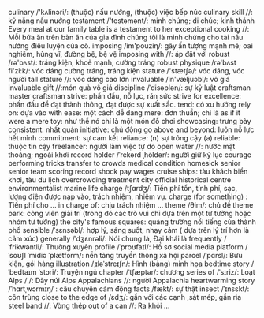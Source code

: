 culinary /'kʌlinəri/: (thuộc) nấu nướng, (thuộc) việc bếp núc
culinary skill //: kỹ năng nấu nướng
testament /'testəmənt/: minh chứng; di chúc; kinh thánh
Every meal at our family table is a testament to her exceptional cooking //: Mỗi bữa ăn trên bàn ăn của gia đình chúng tôi là minh chứng cho tài nấu nướng điêu luyện của cô.
imposing /im'pouziɳ/: gây ấn tượng mạnh mẽ; oai nghiêm, hùng vĩ, đường bệ, bệ vệ
imposing with //: áp đặt với
robust /rə'bʌst/: tráng kiện, khoẻ mạnh, cường tráng
robust physique /rə'bʌst fi'zi:k/: vóc dáng cường tráng, tráng kiện
stature /'stætʃə/: vóc dáng, vóc người
tall stature //: vóc dáng cao lớn
invaluable /in'væljuəbl/: vô giá
invaluable gift //:món quà vô giá
discipline /ˈdisəplən/: sự kỷ luật
craftsman
master craftsman
strive: phấn đấu, nỗ lục, rán sức
strive for excellence: phấn đấu để đạt thành thông, đạt được sự xuất sắc.
tend: có xu hướng
rely on: dựa vào
with ease: một cách dễ dàng
mere: đơn thuần; chỉ là
as if it were a mere toy: như thể nó chỉ là một món đồ chơi
showcasing: trưng bày
consistent: nhất quán
initiative: chủ động
go above and beyond: luôn nỗ lực hết mình
commitment: sự cam kết
reliance: (n) sự trông cậy (a) reliable: thuộc tin cậy
freelancer: người làm việc tự do
open water //: nước mặt thoáng; ngoài khơi
record holder /ˈrekərd ˌhōldər/: người giữ kỷ lục
courage
performing tricks
transfer to
crowds
medical condition
homesick
senior
senior team
scoring record
shock
pay wages
cruise ships: tàu khách biển khơi, tàu du lịch
overcrowding
treatment
city official
historical centre
environmentalist
marine life
charge /tʃɑrdʒ/: Tiền phí tổn, tính phí,  sạc, lượng điện được nạp vào, trách nhiệm, nhiệm vụ.
charge (for something) : Tiền phí cho ...
in charge of: chịu trách nhiệm ...
theme /θim/: chủ đề
theme park: công viên giải trí (trong đó các trò vui chỉ dựa trên một tư tưởng hoặc nhóm tư tưởng)
the city's famous squares: quảng trường nổi tiếng của thành phố
sensible /ˈsɛnsəbl/: hợp lý, sáng suốt, nhạy cảm ( dựa trên lý trí hơn là cảm xúc)
generally /ˈdʒɛnrəli/: Nói chung là, Đại khái là
frequently /ˈfrikwəntli/: Thường xuyên
profile /ˈproʊfaɪl/: Hồ sơ
social media platform /ˈsoʊʃl ˈmidiə ˈplætfɔrm/: nền tảng truyền thông xã hội
parcel /ˈpɑrsl/: Bưu kiện, gói hàng
illustration /ˌɪləˈstreɪʃn/: Hình (bảng) minh họa
bedtime story /ˈbedtaɪm ˈstɔri/: Truyện ngủ
chapter /ˈtʃæptər/: chương
series of /ˈsɪriz/: Loạt
Alps / /: Dãy núi Alps
Appalachians //: người Appalachia
heartwarming story /ˈhɑrtˌwɔrmɪŋ/ : câu chuyện cảm động
facts /fækt/: sự thật
insect /ˈɪnsɛkt/: côn trùng
close to the edge of /ɛdʒ/: gần với các cạnh ,sát mép, gần rìa
steel band //: Vòng thép
out of a can //: Ra khỏi ...